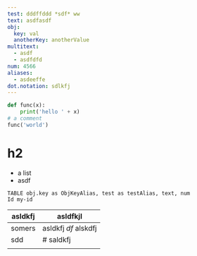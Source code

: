 ```yaml
---
test: dddffddd *sdf* ww
text: asdfasdf
obj:
  key: val
  anotherKey: anotherValue
multitext:
  - asdf
  - asdfdfd
num: 4566
aliases:
  - asdeeffe
dot.notation: sdlkfj
---
```







```python
def func(x):
	print('hello ' + x)
# a comment
func('world')
```

# h2
- a list
- asdf


```dataedit
TABLE obj.key as ObjKeyAlias, test as testAlias, text, num
Id my-id
```







| asldkfj | asldfkjl                |
| ------- | ----------------------- |
| somers  | asldkfj *df*    alskdfj |
| sdd     | # saldkfj               |
|         |                         |
